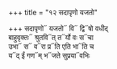 +++
title = "१२ सदापृणो यजतो"

+++
सदापृणो᳓ यजतो᳓ वि᳓ द्वि᳓षो वधीद्  
बाहुवृक्तः᳓ श्रुतवि᳓त् त᳓र्यो वः स᳓चा  
उभा᳓ स᳓ व᳓रा प्र᳓ति एति भा᳓ति च  
य᳓द् ईं गण᳓म् भ᳓जते सुप्रया᳓वभिः